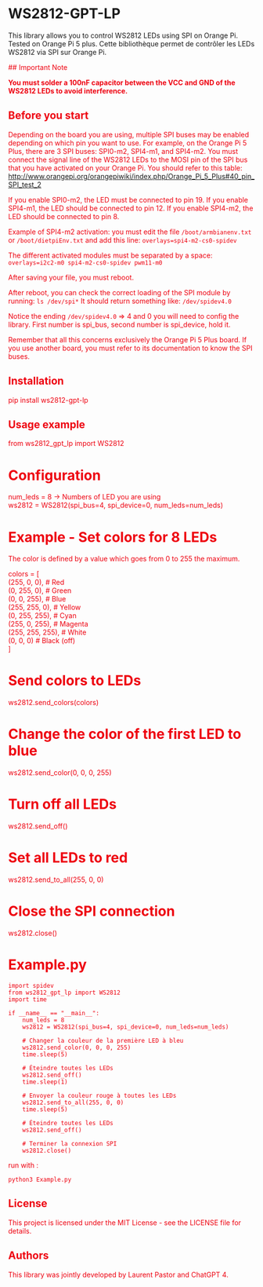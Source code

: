 # WS2812-GPT-LP

This library allows you to control WS2812 LEDs using SPI on Orange Pi. Tested on Orange Pi 5 plus.
Cette bibliothèque permet de contrôler les LEDs WS2812 via SPI sur Orange Pi.

<span style="color: #ee0210">
## Important Note

**You must solder a 100nF capacitor between the VCC and GND of the WS2812 LEDs to avoid interference.**
</span>

## Before you start

Depending on the board you are using, multiple SPI buses may be enabled depending on which pin you want to use.
For example, on the Orange Pi 5 Plus, there are 3 SPI buses: SPI0-m2, SPI4-m1, and SPI4-m2.
You must connect the signal line of the WS2812 LEDs to the MOSI pin of the SPI bus that you have activated on your Orange Pi.
You should refer to this table: http://www.orangepi.org/orangepiwiki/index.php/Orange_Pi_5_Plus#40_pin_SPI_test_2

If you enable SPI0-m2, the LED must be connected to pin 19.
If you enable SPI4-m1, the LED should be connected to pin 12.
If you enable SPI4-m2, the LED should be connected to pin 8.

Example of SPI4-m2 activation: you must edit the file `/boot/armbianenv.txt` or `/boot/dietpiEnv.txt`
and add this line: `overlays=spi4-m2-cs0-spidev`

The different activated modules must be separated by a space:
`overlays=i2c2-m0 spi4-m2-cs0-spidev pwm11-m0`

After saving your file, you must reboot.

After reboot, you can check the correct loading of the SPI module by running: `ls /dev/spi*`
It should return something like: `/dev/spidev4.0`

Notice the ending `/dev/spidev4.0` => 4 and 0 you will need to config the library. First number is spi_bus, second number is spi_device, hold it.

Remember that all this concerns exclusively the Orange Pi 5 Plus board. If you use another board, you must refer to its documentation to know the SPI buses.

## Installation

pip install ws2812-gpt-lp

## Usage example

from ws2812_gpt_lp import WS2812

# Configuration
num_leds = 8 -> Numbers of LED you are using<br>
ws2812 = WS2812(spi_bus=4, spi_device=0, num_leds=num_leds)

# Example - Set colors for 8 LEDs

The color is defined by a value which goes from 0 to 255 the maximum.

colors = [<br>
    (255, 0, 0),  # Red<br>
    (0, 255, 0),  # Green<br>
    (0, 0, 255),  # Blue<br>
    (255, 255, 0),  # Yellow<br>
    (0, 255, 255),  # Cyan<br>
    (255, 0, 255),  # Magenta<br>
    (255, 255, 255),  # White<br>
    (0, 0, 0)     # Black (off)<br>
]

# Send colors to LEDs
ws2812.send_colors(colors)

# Change the color of the first LED to blue
ws2812.send_color(0, 0, 0, 255)

# Turn off all LEDs
ws2812.send_off()

# Set all LEDs to red
ws2812.send_to_all(255, 0, 0)

# Close the SPI connection
ws2812.close()

# Example.py
```
import spidev
from ws2812_gpt_lp import WS2812
import time

if __name__ == "__main__":
    num_leds = 8
    ws2812 = WS2812(spi_bus=4, spi_device=0, num_leds=num_leds)

    # Changer la couleur de la première LED à bleu
    ws2812.send_color(0, 0, 0, 255)
    time.sleep(5)

    # Éteindre toutes les LEDs
    ws2812.send_off()
    time.sleep(1)

    # Envoyer la couleur rouge à toutes les LEDs
    ws2812.send_to_all(255, 0, 0)
    time.sleep(5)

    # Éteindre toutes les LEDs
    ws2812.send_off()

    # Terminer la connexion SPI
    ws2812.close()
```

run with : 

```
python3 Example.py
```

## License

This project is licensed under the MIT License - see the LICENSE file for details.

## Authors

This library was jointly developed by Laurent Pastor and ChatGPT 4.
